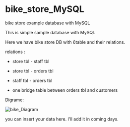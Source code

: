 # bike_store_MySQL
bike store example database with MySQL


This is simple sample database with MySQl.



Here we have bike store DB with 6table and their relations.



relations :

- store tbl - staff tbl
- store tbl - orders tbl
- staff tbl - orders tbl

- one bridge table between orders tbl and customers


Digrame:

![bike_Diagram](https://user-images.githubusercontent.com/91009525/163580608-85395d4b-a6f5-4598-b5f0-f07505b6beb4.png)


you can insert your data here.
I'll add it in coming days.

